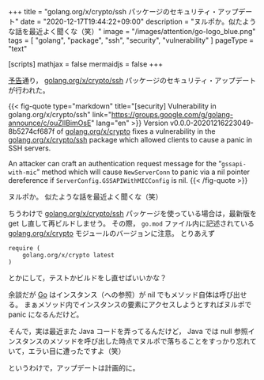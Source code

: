 +++
title = "golang.org/x/crypto/ssh パッケージのセキュリティ・アップデート"
date =  "2020-12-17T19:44:22+09:00"
description = "ヌルポか。似たような話を最近よく聞くな（笑）"
image = "/images/attention/go-logo_blue.png"
tags  = [ "golang", "package", "ssh", "security", "vulnerability" ]
pageType = "text"

[scripts]
  mathjax = false
  mermaidjs = false
+++

[予告](https://groups.google.com/g/golang-announce/c/CqSxrm7Mpr0 "[security] golang.org/x/crypto/ssh fix pre-announcement")通り， [golang.org/x/crypto/ssh][ssh] パッケージのセキュリティ・アップデートが行われた。

{{< fig-quote type="markdown" title="[security] Vulnerability in golang.org/x/crypto/ssh" link="https://groups.google.com/g/golang-announce/c/ouZIlBimOsE" lang="en" >}}
Version v0.0.0-20201216223049-8b5274cf687f of [golang.org/x/crypto](http://golang.org/x/crypto) fixes a vulnerability in the [golang.org/x/crypto/ssh](http://golang.org/x/crypto/ssh) package which allowed clients to cause a panic in SSH servers.

An attacker can craft an authentication request message for the “`gssapi-with-mic`” method which will cause `NewServerConn` to panic via a nil pointer dereference if `ServerConfig.GSSAPIWithMICConfig` is nil.
{{< /fig-quote >}}

ヌルポか。
似たような話を最近よく聞くな（笑）

ちうわけで [golang.org/x/crypto/ssh][ssh] パッケージを使っている場合は，最新版を get し直して再ビルドしませう。
その際， `go.mod` ファイル内に記述されている [golang.org/x/crypto][crypto] モジュールのバージョンに注意。
とりあえず

```text
require (
    golang.org/x/crypto latest
)
```

とかにして，テストかビルドをし直せばいいかな？

余談だが [Go] はインスタンス（への参照）が nil でもメソッド自体は呼び出せる。
まぁメソッド内でインスタンスの要素にアクセスしようとすればヌルポで panic になるんだけど。

そんで，実は最近また Java コードを弄ってるんだけど， Java では null 参照インスタンスのメソッドを呼び出した時点でヌルポで落ちることをすっかり忘れていて，エラい目に遭ったですよ（笑）

というわけで，アップデートは計画的に。

[Go]: https://golang.org/ "The Go Programming Language"
[crypto]: https://pkg.go.dev/golang.org/x/crypto "crypto · pkg.go.dev"
[ssh]: https://pkg.go.dev/golang.org/x/crypto/ssh "ssh · pkg.go.dev"
<!-- eof -->
